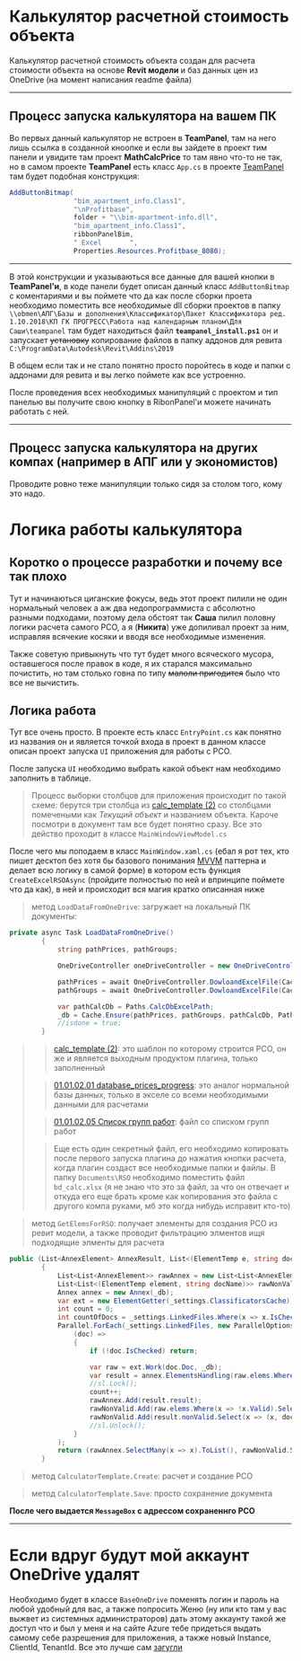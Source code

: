 # Калькулятор расчетной стоимость объекта
Калькулятор расчетной стоимость объекта создан для расчета стоимости объекта на основе **Revit модели** и баз данных цен из OneDrive (на момент написания readme файла)

---
## Процесс запуска калькулятора на вашем ПК
Во первых данный калькулятор не встроен в **TeamPanel**, там на него лишь ссылка в созданной кноопке и если вы зайдете в проект тим панели и увидите там проект **MathCalcPrice** то там явно что-то не так, но в самом проекте **TeamPanel** есть класс `App.cs` в проекте [TeamPanel](https://gitlab.com/bim_development/teampanel/-/blob/master/TeamPanel/App.cs) там будет подобная конструкция:

```C#
AddButtonBitmap(
                "bim_apartment_info.Class1",
                "\nProfitbase",
                folder + "\\bim-apartment-info.dll",
                "bim_apartment_info.Class1",
                ribbonPanelBim,
                " Excel       ",
                Properties.Resources.Profitbase_8080);

```
---
В этой конструкции и указываються все данные для вашей кнопки в **TeamPanel'и**, в коде панели будет описан данный класс `AddButtonBitmap` с коментариями и вы поймете что да как после сборки проета необходимо поместить все необходимые dll сборки проектов в папку `\\obmen\АПГ\Базы и дополнения\Классификатор\Пакет Классификатора ред. 1.10.2018\КП ГК ПРОГРЕСС\Работа над календарным планом\Для Саши\teampanel` там будет находиться файл **`teampanel_install.ps1`** он и запускает ~~установку~~ копирование файлов в папку аддонов для ревита  `C:\ProgramData\Autodesk\Revit\Addins\2019` 

В общем если так и не стало понятно просто поройтесь в коде и папки с аддонами для ревита и вы легко поймете как все устроенно.

После проведения всех необходимых манипуляций с проектом и тип панелью вы получите свою кнопку в RibonPanel'и можете начинать работать с ней.

---
## Процесс запуска калькулятора на других компах (например в АПГ или у экономистов)
Проводите ровно теже манипуляции только сидя за столом того, кому это надо.

# Логика работы калькулятора
## Коротко о процессе разработки и почему все так плохо

Тут и начинаються циганские фокусы, ведь этот проект пилили не один нормальный человек а аж два недопрограммиста с абсолютно разными подходами, поэтому дела обстоят так **Саша** пилил половну логики расчета самого РСО, а я (**Никита**) уже допиливал проект за ним, исправляя всячекие косяки и вводя все необходимые изменения.

Также советую привыкнуть что тут будет много всяческого мусора, оставшегося после правок в коде, я их старался максимально почистить, но там столько говна по типу ~~малоли пригодится~~ было что все не вычистить.

## Логика работа
Тут все очень просто. В проекте есть класс `EntryPoint.cs` как понятно из названия он и является точкой входа в проект в данном классе описан проект запуска `UI` приложения для работы с РСО.

После запуска `UI` необходимо выбрать какой объект нам необходимо заполнить в таблице.
>Процесс выборки столбцов для приложения происходит по такой схеме: берутся три столбца из [calc_template (2)](https://oooprogressit.sharepoint.com/:x:/s/msteams_559812/EX5PufQPLU1DpvfSY0Cf4BMB_-jZU5ifC4LqY9opeN7Spg?e=R7a5Lw) со столбцами помечеными как *Текущий объект* и названием объекта. Кароче посмотри в документ там все будет понятно сразу. Все это действо проходит в классе `MainWindowViewModel.cs`

После чего мы поподаем в класс `MainWindow.xaml.cs` (ебал я рот тех, кто пишет десктоп без хотя бы базового понимания [MVVM](https://www.youtube.com/watch?v=uMNYu0p3MP4&t=9956s) паттерна и делает всю логику в самой форме) в котором есть функция `CreateExcelRSOAsync` (пройдите полностью по ней и впринципе поймете что да как), в ней и происходит вся магия кратко описанная ниже

>метод `LoadDataFromOneDrive`: загружает на локальный ПК документы: 
```C#
private async Task LoadDataFromOneDrive()
        {
            string pathPrices, pathGroups;

            OneDriveController oneDriveController = new OneDriveController();

            pathPrices = await OneDriveController.DowloandExcelFile(Cache.SelectedCostViewElement, "database_prices_progress.xlsx");
            pathGroups = await OneDriveController.DowloandExcelFile(Cache.SelectedJobViewElement, "spisok-grupp.xlsx");

            var pathCalcDb = Paths.CalcDbExcelPath;
            _db = Cache.Ensure(pathPrices, pathGroups, pathCalcDb, Paths.MainDir);
            //isdone = true;
        }
```
>>[calc_template (2)](https://oooprogressit.sharepoint.com/:x:/s/msteams_559812/EX5PufQPLU1DpvfSY0Cf4BMB_-jZU5ifC4LqY9opeN7Spg?e=R7a5Lw): это шаблон по которому строится РСО, он же и является выходным продуктом плагина, только заполненный
>
>>[01.01.02.01 database_prices_progress](https://oooprogressit.sharepoint.com/:x:/s/BIM/EeFN4nn2EPZFh85qjiCeBjgBJ8pifIswitD-p0d9GBtzGg?e=BpyD9i): это аналог нормальной базы данных, только в экселе со всеми необходимыми данными для расчетами
>
>>[01.01.02.05 Список групп работ](https://oooprogressit.sharepoint.com/:x:/s/BIM/EUwaMe-DkytFtk-WbBEGQ3ABM-GWx94dwe-jU_Pq6I20Fg?e=RsySNa): файл со списком групп работ
>
>>Еще есть один секретный файл, его необходимо копировать после первого запуска плагина до нажатия кнопки расчета, когда плагин создаст все необходимые папки и файлы. В папку `Documents\RSO` необходимо поместить файл `bd_calc.xlsx` (я не знаю что это за файл, за что он отвечает и откуда его еще брать кроме как копирования это файла с другого компа руками, мб это когда нибудь исправит кто-то)

>метод `GetElemsForRSO`: получает элементы для создания РСО из ревит модели, а также проводит фильтрацию элментов ищя подходящие элменты для расчета
```C#
public (List<AnnexElement> AnnexResult, List<(ElementTemp e, string docName)> NonValid) GetElemsForRSO()
        {
            List<List<AnnexElement>> rawAnnex = new List<List<AnnexElement>>();
            List<List<(ElementTemp element, string docName)>> rawNonValid = new List<List<(ElementTemp element, string docName)>>();
            Annex annex = new Annex(_db);
            var ext = new ElementGetter(_settings.ClassificatorsCache);
            int count = 0;
            int countOfDocs = _settings.LinkedFiles.Where(x => x.IsChecked).Count();
            Parallel.ForEach(_settings.LinkedFiles, new ParallelOptions { MaxDegreeOfParallelism = countOfDocs > Environment.ProcessorCount ? Environment.ProcessorCount : countOfDocs },
                (doc) =>
                {
                    if (!doc.IsChecked) return;

                    var raw = ext.Work(doc.Doc, _db);
                    var result = annex.ElementsHandling(raw.elems.Where(x => x.Valid).ToList(), _settings);
                    //sl.Lock(); 
                    count++;
                    rawAnnex.Add(result.result);
                    rawNonValid.Add(raw.elems.Where(x => !x.Valid).Select(x => (x, doc.Name)).ToList());
                    rawNonValid.Add(result.nonValid.Select(x => (x, doc.Name)).ToList());
                    //sl.Unlock();
                }
            );
            return (rawAnnex.SelectMany(x => x).ToList(), rawNonValid.SelectMany(x => x).ToList());
        }
```

>метод `CalculatorTemplate.Create`: расчет и создание РСО

>метод `CalculatorTemplate.Save`: просто сохранение документа

**После чего выдается `MessageBox` с адрессом сохраненнго РСО**

---
# Если вдруг будут мой аккаунт OneDrive удалят 

Необходимо будет в классе `BaseOneDrive` поменять логин и пароль на любой удобный для вас, а также попросить Женю (ну или кто там у вас выжвет из системных администраторов) дать этому аккаунту такой же доступ что и был у меня и на сайте Azure тебе придеться выдать самому себе разрешения для приложения, а также новый Instance, ClientId, TenantId. Все это лучше сам [загугли](https://docs.microsoft.com/ru-ru/graph/permissions-reference)
